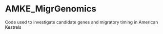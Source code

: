 # AMKE_MigrGenomics
Code used to investigate candidate genes and migratory timing in American Kestrels
